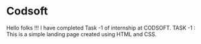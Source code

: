 # Codsoft
Hello folks !!!
I have completed Task -1 of internship at CODSOFT.
TASK -1 : This is a simple landing page created using HTML and CSS.
